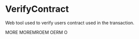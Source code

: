 # VerifyContract
Web tool used to verify users contract used in the transaction.  

MORE MOREMROEM OERM O 
